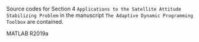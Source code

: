 Source codes for Section 4 `Applications to the Satellite Attitude Stabilizing Problem` in the manuscript `The Adaptive Dynamic Programming Toolbox` are contained.

MATLAB R2019a
